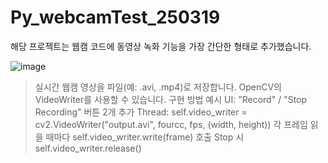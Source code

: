 # Py_webcamTest_250319
해당 프로젝트는 웹캠 코드에 동영상 녹화 기능을 가장 간단한 형태로 추가했습니다.

![image](https://github.com/user-attachments/assets/32fbc7d4-4108-484c-88c7-5a7fa69c1c42)


>실시간 웹캠 영상을 파일(예: .avi, .mp4)로 저장합니다.
>OpenCV의 VideoWriter를 사용할 수 있습니다.
>구현 방법 예시
>UI: "Record" / "Stop Recording" 버튼 2개 추가
>Thread:
>self.video_writer = cv2.VideoWriter("output.avi", fourcc, fps, (width, height))
>각 프레임 읽을 때마다 self.video_writer.write(frame) 호출
>Stop 시 self.video_writer.release()
